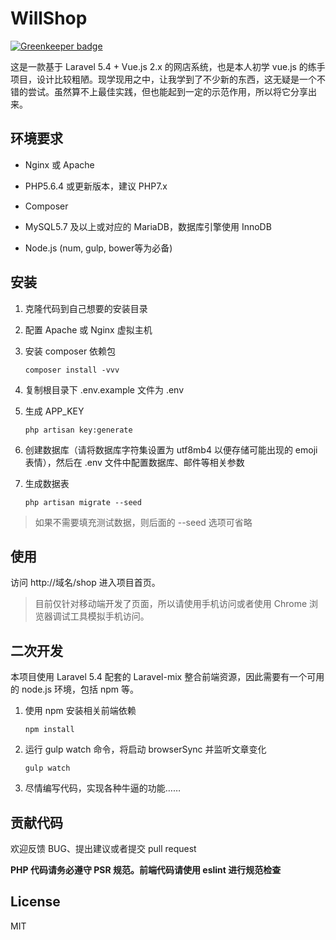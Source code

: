 # WillShop

[![Greenkeeper badge](https://badges.greenkeeper.io/tianyong90/willshop.svg)](https://greenkeeper.io/)

这是一款基于 Laravel 5.4 + Vue.js 2.x 的网店系统，也是本人初学 vue.js 的练手项目，设计比较粗陋。现学现用之中，让我学到了不少新的东西，这无疑是一个不错的尝试。虽然算不上最佳实践，但也能起到一定的示范作用，所以将它分享出来。

## 环境要求

- Nginx 或 Apache

- PHP5.6.4 或更新版本，建议 PHP7.x

- Composer

- MySQL5.7 及以上或对应的 MariaDB，数据库引擎使用 InnoDB

- Node.js (num, gulp, bower等为必备)

## 安装

1. 克隆代码到自己想要的安装目录

2. 配置 Apache 或 Nginx 虚拟主机

3. 安装 composer 依赖包

    ```shell
    composer install -vvv
    ```

4. 复制根目录下 .env.example 文件为 .env

5. 生成 APP_KEY

    ```shell
    php artisan key:generate
    ```

6. 创建数据库（请将数据库字符集设置为 utf8mb4 以便存储可能出现的 emoji 表情），然后在 .env 文件中配置数据库、邮件等相关参数

7. 生成数据表

    ```shell
    php artisan migrate --seed
    ```
> 如果不需要填充测试数据，则后面的 --seed 选项可省略

## 使用

访问 http://域名/shop 进入项目首页。

> 目前仅针对移动端开发了页面，所以请使用手机访问或者使用 Chrome 浏览器调试工具模拟手机访问。

## 二次开发

本项目使用 Laravel 5.4 配套的 Laravel-mix 整合前端资源，因此需要有一个可用的 node.js 环境，包括 npm 等。

1. 使用 npm 安装相关前端依赖

    ```shell
    npm install
    ```

2. 运行 gulp watch 命令，将启动 browserSync 并监听文章变化

    ```shell
    gulp watch
    ```

3. 尽情编写代码，实现各种牛逼的功能……

## 贡献代码

欢迎反馈 BUG、提出建议或者提交 pull request

**PHP 代码请务必遵守 PSR 规范。前端代码请使用 eslint 进行规范检查**

## License

MIT